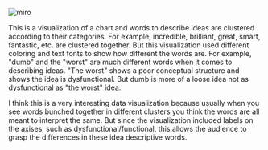 ![miro](img/Taxonomy_of_ideas-3.png)

This is a visualization of a chart and words to describe ideas are clustered according to their categories. For example, incredible, brilliant, great, smart, fantastic, etc. are clustered together. But this visualization used different coloring and text fonts to show how different the words are. For example, "dumb" and the "worst" are much different words when it comes to describing ideas. "The worst" shows a poor conceptual structure and shows the idea is dysfunctional. But dumb is more of a loose idea not as dysfunctional as "the worst" idea.

I think this is a very interesting data visualization because usually when you see words bunched together in different clusters you think the words are all meant to interpret the same. But since the visualization included labels on the axises, such as dysfunctional/functional, this allows the audience to grasp the differences in these idea descriptive words. 